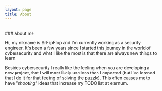 ```yaml
---
layout: page
title: About
---
```

<br>
### About me

Hi, my nikname is SrFlipFlop and I’m currently working as a security engineer. It's been a few years since I started this journey in the world of cybersecurity and what I like the most is that there are always new things to learn.

Besides cybersecurity I really like the feeling when you are developing a new project, that I will most likely use less than I expected (but I've learned that I do it for that feeling of solving the puzzle). This often causes me to have *"shooting"* ideas that increase my TODO list at eternum.